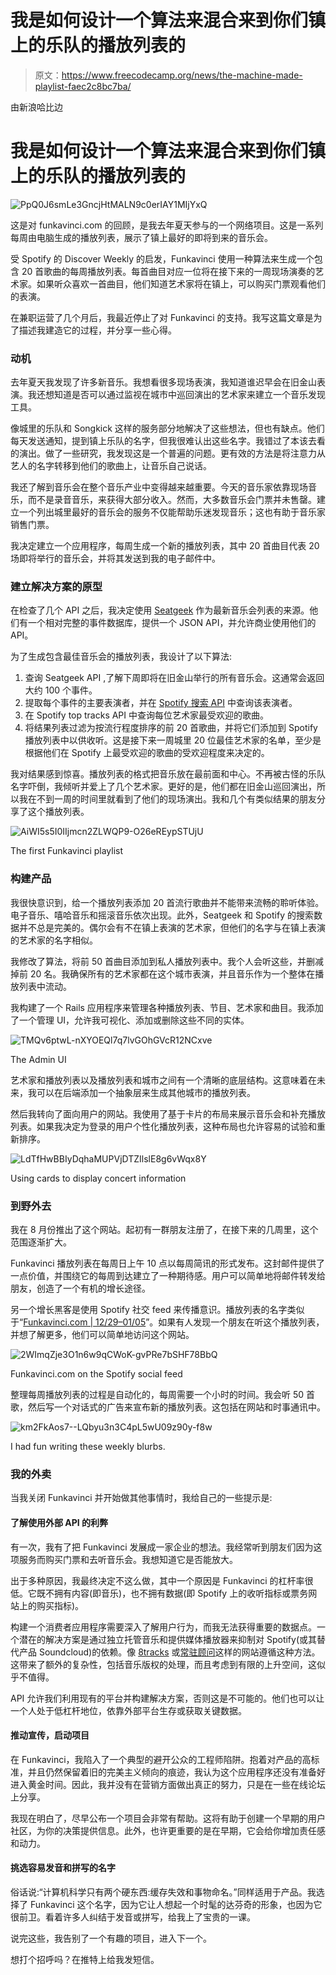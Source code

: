 # 我是如何设计一个算法来混合来到你们镇上的乐队的播放列表的

> 原文：<https://www.freecodecamp.org/news/the-machine-made-playlist-faec2c8bc7ba/>

由新浪哈比边

# 我是如何设计一个算法来混合来到你们镇上的乐队的播放列表的

![PpQ0J6smLe3GncjHtMALN9c0erIAY1MIjYxQ](img/6e4b2e50ca0982411d4326af4498f29d.png)

这是对 funkavinci.com 的回顾，是我去年夏天参与的一个网络项目。这是一系列每周由电脑生成的播放列表，展示了镇上最好的即将到来的音乐会。

受 Spotify 的 Discover Weekly 的启发，Funkavinci 使用一种算法来生成一个包含 20 首歌曲的每周播放列表。每首曲目对应一位将在接下来的一周现场演奏的艺术家。如果听众喜欢一首曲目，他们知道艺术家将在镇上，可以购买门票观看他们的表演。

在兼职运营了几个月后，我最近停止了对 Funkavinci 的支持。我写这篇文章是为了描述我建造它的过程，并分享一些心得。

### 动机

去年夏天我发现了许多新音乐。我想看很多现场表演，我知道谁迟早会在旧金山表演。我还想知道是否可以通过监视在城市中巡回演出的艺术家来建立一个音乐发现工具。

像城里的乐队和 Songkick 这样的服务部分地解决了这些想法，但也有缺点。他们每天发送通知，提到镇上乐队的名字，但我很难认出这些名字。我错过了本该去看的演出。做了一些研究，我发现这是一个普遍的问题。更有效的方法是将注意力从艺人的名字转移到他们的歌曲上，让音乐自己说话。

我还了解到音乐会在整个音乐产业中变得越来越重要。今天的音乐家依靠现场音乐，而不是录音音乐，来获得大部分收入。然而，大多数音乐会门票并未售罄。建立一个列出城里最好的音乐会的服务不仅能帮助乐迷发现音乐；这也有助于音乐家销售门票。

我决定建立一个应用程序，每周生成一个新的播放列表，其中 20 首曲目代表 20 场即将举行的音乐会，并将其发送到我的电子邮件中。

### 建立解决方案的原型

在检查了几个 API 之后，我决定使用 [Seatgeek](http://platform.seatgeek.com/) 作为最新音乐会列表的来源。他们有一个相对完整的事件数据库，提供一个 JSON API，并允许商业使用他们的 API。

为了生成包含最佳音乐会的播放列表，我设计了以下算法:

1.  查询 Seatgeek API ,了解下周即将在旧金山举行的所有音乐会。这通常会返回大约 100 个事件。
2.  提取每个事件的主要表演者，并在 [Spotify 搜索 API](https://developer.spotify.com/web-api/search-item/) 中查询该表演者。
3.  在 Spotify top tracks API 中查询每位艺术家最受欢迎的歌曲。
4.  将结果列表过滤为按流行程度排序的前 20 首歌曲，并将它们添加到 Spotify 播放列表中以供收听。这是接下来一周城里 20 位最佳艺术家的名单，至少是根据他们在 Spotify 上最受欢迎的歌曲的受欢迎程度来决定的。

我对结果感到惊喜。播放列表的格式把音乐放在最前面和中心。不再被古怪的乐队名字吓倒，我倾听并爱上了几个艺术家。更好的是，他们都在旧金山巡回演出，所以我在不到一周的时间里就看到了他们的现场演出。我和几个有类似结果的朋友分享了这个播放列表。

![AiWI5s5I0IIjmcn2ZLWQP9-O26eREypSTUjU](img/e90c5ade60ab3486ea78b0889bd983d4.png)

The first Funkavinci playlist

### 构建产品

我很快意识到，给一个播放列表添加 20 首流行歌曲并不能带来流畅的聆听体验。电子音乐、嘻哈音乐和摇滚音乐依次出现。此外，Seatgeek 和 Spotify 的搜索数据并不总是完美的。偶尔会有不在镇上表演的艺术家，但他们的名字与在镇上表演的艺术家的名字相似。

我修改了算法，将前 50 首曲目添加到私人播放列表中。我个人会听这些，并删减掉前 20 名。我确保所有的艺术家都在这个城市表演，并且音乐作为一个整体在播放列表中流动。

我构建了一个 Rails 应用程序来管理各种播放列表、节目、艺术家和曲目。我添加了一个管理 UI，允许我可视化、添加或删除这些不同的实体。

![TMQv6ptwL-nXYOEQl7q7lvGOhGVcR12NCxve](img/4f228e2c88119d7f315ce12d968e307e.png)

The Admin UI

艺术家和播放列表以及播放列表和城市之间有一个清晰的底层结构。这意味着在未来，我可以在后端添加一个抽象层来生成其他城市的播放列表。

然后我转向了面向用户的网站。我使用了基于卡片的布局来展示音乐会和补充播放列表。如果我决定为登录的用户个性化播放列表，这种布局也允许容易的试验和重新排序。

![LdTfHwBBIyDqhaMUPVjDTZIlslE8g6vWqx8Y](img/8a6e07365a0e344a98b51bc6a2cf0dda.png)

Using cards to display concert information

### 到野外去

我在 8 月份推出了这个网站。起初有一群朋友注册了，在接下来的几周里，这个范围逐渐扩大。

Funkavinci 播放列表在每周日上午 10 点以每周简讯的形式发布。这封邮件提供了一点价值，并围绕它的每周到达建立了一种期待感。用户可以简单地将邮件转发给朋友，创造了一个有机的增长途径。

另一个增长黑客是使用 Spotify 社交 feed 来传播意识。播放列表的名字类似于“[Funkavinci.com | 12/29–01/05](http://www.funkavinci.com/playlists/24)”。如果有人发现一个朋友在听这个播放列表，并想了解更多，他们可以简单地访问这个网站。

![2WImqZje3O1n6w9qCWoK-gvPRe7bSHF78BbQ](img/c09a123ae1bfda99c7cf1e92b7178757.png)

Funkavinci.com on the Spotify social feed

整理每周播放列表的过程是自动化的，每周需要一个小时的时间。我会听 50 首歌，然后写一个对话式的广告来宣布新的播放列表。这包括在网站和时事通讯中。

![km2FkAos7--LQbyu3n3C4pL5wU09z90y-f8w](img/7b61e96e9d61d4eabcce9e23ea99e560.png)

I had fun writing these weekly blurbs.

### 我的外卖

当我关闭 Funkavinci 并开始做其他事情时，我给自己的一些提示是:

#### **了解使用外部 API 的利弊**

有一次，我有了把 Funkavinci 发展成一家企业的想法。我经常听到朋友们因为这项服务而购买门票和去听音乐会。我想知道它是否能放大。

出于多种原因，我最终决定不这么做，其中一个原因是 Funkavinci 的杠杆率很低。它既不拥有内容(即音乐)，也不拥有数据(即 Spotify 上的收听指标或票务网站上的购买指标)。

构建一个消费者应用程序需要深入了解用户行为，而我无法获得重要的数据点。一个潜在的解决方案是通过独立托管音乐和提供媒体播放器来抑制对 Spotify(或其替代产品 Soundcloud)的依赖。像 [8tracks](http://8tracks.com/) 或[常驻顾问](https://www.residentadvisor.net/)这样的网站遵循这种方法。这带来了额外的复杂性，包括音乐版权的处理，而且考虑到有限的上升空间，这似乎不值得。

API 允许我们利用现有的平台并构建解决方案，否则这是不可能的。他们也可以让一个人处于低杠杆地位，依靠外部平台生存或获取关键数据。

#### **推动宣传，启动项目**

在 Funkavinci，我陷入了一个典型的避开公众的工程师陷阱。抱着对产品的高标准，并且仍然保留着旧的完美主义倾向的痕迹，我认为这个应用程序还没有准备好进入黄金时间。因此，我并没有在营销方面做出真正的努力，只是在一些在线论坛上分享。

我现在明白了，尽早公布一个项目会非常有帮助。这将有助于创建一个早期的用户社区，为你的决策提供信息。此外，也许更重要的是在早期，它会给你增加责任感和动力。

#### **挑选容易发音和拼写的名字**

俗话说:“计算机科学只有两个硬东西:缓存失效和事物命名。”同样适用于产品。我选择了 Funkavinci 这个名字，因为它让人想起一个时髦的达芬奇的形象，也因为它很前卫。看着许多人纠结于发音或拼写，给我上了宝贵的一课。

说完这些，我告别了一个有趣的项目，进入下一个。

想打个招呼吗？在推特上给我发短信。